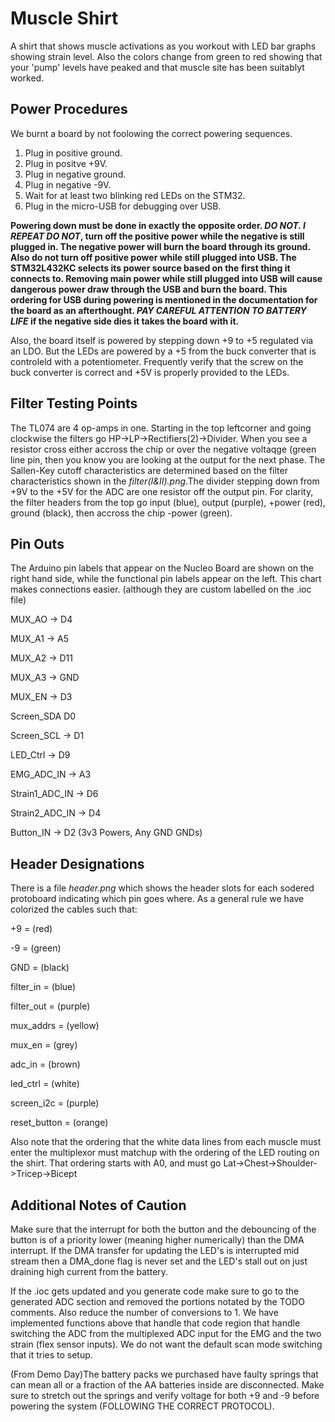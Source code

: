 
# Muscle Shirt

A shirt that shows muscle activations as you workout with LED bar graphs showing strain level. Also the colors change from green to red showing that your 'pump' levels have peaked and that muscle site has been suitablyt worked.


## Power Procedures

We burnt a board by not foolowing the correct powering sequences. 

1. Plug in positive ground.
2. Plug in positve +9V.
3. Plug in negative ground.
4. Plug in negative -9V.
5. Wait for at least two blinking red LEDs on the STM32.
6. Plug in the micro-USB for debugging over USB.

**Powering down must be done in exactly the opposite order. _DO NOT. I REPEAT DO NOT_, turn off the positive power while the negative is still plugged in. The negative power will burn the board through its ground. Also do not turn off positive power while still plugged into USB. The STM32L432KC selects its power source based on the first thing it connects to. Removing main power while still plugged into USB will cause dangerous power draw through the USB and burn the board. This ordering for USB during powering is mentioned in the documentation for the board as an afterthought. _PAY CAREFUL ATTENTION TO BATTERY LIFE_ if the negative side dies it takes the board with it.**

Also, the board itself is powered by stepping down +9 to +5 regulated via an LDO. But the LEDs are powered by a +5 from the buck converter that is controleld with a potentiometer. Frequently verify that the screw on the buck converter is correct and +5V is properly provided to the LEDs.


## Filter Testing Points

The TL074 are 4 op-amps in one. Starting in the top leftcorner and going clockwise the filters go HP->LP->Rectifiers(2)->Divider. When you see a resistor cross either accross the chip or over the negative voltaqge (green line pin, then you know you are looking at the output for the next phase. The Sallen-Key cutoff characteristics are determined based on the filter characteristics shown in the _filter(I&II).png_.The divider stepping down from +9V to the +5V for the ADC are one resistor off the output pin. For clarity, the filter headers from the top go input (blue), output (purple), +power (red), ground (black), then accross the chip -power (green).

## Pin Outs

The Arduino pin labels that appear on the Nucleo Board are shown on the right hand side, while the functional pin labels appear on the left. This chart makes connections easier. (although they are custom labelled on the .ioc file)

MUX_AO ->           D4

MUX_A1 ->           A5

MUX_A2 ->           D11

MUX_A3 ->           GND

MUX_EN ->           D3

Screen_SDA          D0

Screen_SCL ->       D1

LED_Ctrl ->         D9

EMG_ADC_IN ->       A3

Strain1_ADC_IN ->   D6

Strain2_ADC_IN ->   D4

Button_IN ->        D2  (3v3 Powers, Any GND GNDs)
## Header Designations

There is a file _header.png_ which shows the header slots for each sodered protoboard indicating which pin goes where. As a general rule we have colorized the cables such that:

+9 = (red)

-9 = (green)

GND = (black)

filter_in = (blue)

filter_out = (purple)

mux_addrs = (yellow)

mux_en = (grey)

adc_in = (brown)

led_ctrl = (white)

screen_i2c = (purple)

reset_button = (orange)


Also note that the ordering that the white data lines from each muscle must enter the multiplexor must matchup with the ordering of the LED routing on the shirt. That ordering starts with A0, and must go Lat->Chest->Shoulder->Tricep->Bicept



## Additional Notes of Caution

Make sure that the interrupt for both the button and the debouncing of the button is of a priority lower (meaning higher numerically) than the DMA interrupt. If the DMA transfer for updating the LED's is interrupted mid stream then a DMA_done flag is never set and the LED's stall out on just draining high current from the battery.

If the .ioc gets updated and you generate code make sure to go to the generated ADC section and removed the portions notated by the TODO comments. Also reduce the number of conversions to 1. We have implemented functions above that handle that code region that handle switching the ADC from the multiplexed ADC input for the EMG and the two strain (flex sensor inputs). We do not want the default scan mode switching that it tries to setup.

(From Demo Day)The battery packs we purchased have faulty springs that can mean all or a fraction of the AA batteries inside are disconnected. Make sure to stretch out the springs and verify voltage for both +9 and -9 before powering the system (FOLLOWING THE CORRECT PROTOCOL).
